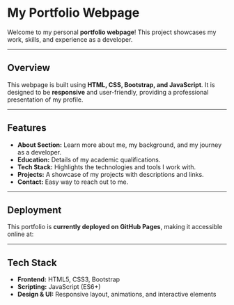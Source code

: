 # My Portfolio Webpage

Welcome to my personal **portfolio webpage**! This project showcases my work, skills, and experience as a developer.

---

## Overview
This webpage is built using **HTML, CSS, Bootstrap, and JavaScript**. It is designed to be **responsive** and user-friendly, providing a professional presentation of my profile.

---

## Features
- **About Section:** Learn more about me, my background, and my journey as a developer.  
- **Education:** Details of my academic qualifications.  
- **Tech Stack:** Highlights the technologies and tools I work with.  
- **Projects:** A showcase of my projects with descriptions and links.  
- **Contact:** Easy way to reach out to me.  

---

## Deployment
This portfolio is **currently deployed on GitHub Pages**, making it accessible online at:  

---

## Tech Stack
- **Frontend:** HTML5, CSS3, Bootstrap  
- **Scripting:** JavaScript (ES6+)  
- **Design & UI:** Responsive layout, animations, and interactive elements
  
